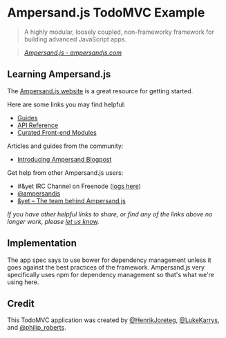 # Ampersand.js TodoMVC Example

> A highly modular, loosely coupled, non-frameworky framework for building advanced JavaScript apps.

> _[Ampersand.js - ampersandjs.com](http://ampersandjs.com)_


## Learning Ampersand.js

The [Ampersand.js website](http://ampersandjs.com) is a great resource for getting started.

Here are some links you may find helpful:

* [Guides](http://ampersandjs.com/learn)
* [API Reference](http://ampersandjs.com/docs)
* [Curated Front-end Modules](http://tools.ampersandjs.com)

Articles and guides from the community:

* [Introducing Ampersand Blogpost](http://blog.andyet.com/2014/06/25/introducing-ampersand-js/)

Get help from other Ampersand.js users:

* #&yet IRC Channel on Freenode ([logs here](https://botbot.me/freenode/andyet/))
* [@ampersandjs](http://twitter.com/ampersandjs)
* [&yet – The team behind Ampersand.js](http://andyet.com)

_If you have other helpful links to share, or find any of the links above no longer work, please [let us know](https://github.com/tastejs/todomvc/issues)._


## Implementation

The app spec says to use bower for dependency management unless it goes against the best practices of the framework. Ampersand.js very specifically uses npm for dependency management so that's what we're using here.


## Credit

This TodoMVC application was created by [@HenrikJoreteg](http://twitter.com/henrikjoreteg), [@LukeKarrys](http://twitter.com/lukekarrys), and [@philip_roberts](https://twitter.com/philip_roberts).
